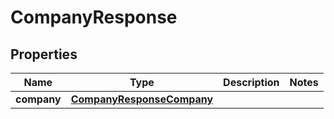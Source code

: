 

# CompanyResponse


## Properties

Name | Type | Description | Notes
------------ | ------------- | ------------- | -------------
**company** | [**CompanyResponseCompany**](CompanyResponseCompany.md) |  | 



